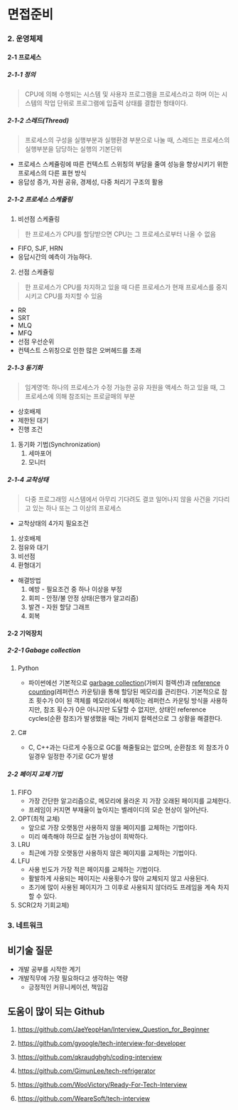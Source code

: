 # 면접준비

### 2. 운영체제

#### 2-1 프로세스

##### 2-1-1 정의

> CPU에 의해 수행되는 시스템 및 사용자 프로그램을 프로세스라고 하며 이는 시스템의 작업 단위로 프로그램에 입출력 상태를 결합한 형태이다.

##### 2-1-2 스레드(Thread)

> 프로세스의 구성을 실행부분과 실행환경 부분으로 나눌 때, 스레드는 프로세스의 실행부분을 담당하는 실행의 기본단위

- 프로세스 스케쥴링에 따른 컨텍스트 스위칭의 부담을 줄여 성능을 향상시키기 위한 프로세스의 다른 표현 방식
- 응답성 증가, 자원 공유, 경제성, 다중 처리기 구조의 활용

##### 2-1-2 프로세스 스케줄링

1. 비선점 스케쥴링

> 한 프로세스가 CPU를 할당받으면 CPU는 그 프로세스로부터 나올 수 없음

- FIFO, SJF, HRN
- 응답시간의 예측이 가능하다.

2. 선점 스케쥴링

> 한 프로세스가 CPU를 차지하고 있을 때 다른 프로세스가 현재 프로세스를 중지시키고 CPU를 차지할 수 있음

- RR
- SRT
- MLQ
- MFQ
- 선점 우선순위
- 컨텍스트 스위칭으로 인한 많은 오버헤드를 초래

##### 2-1-3 동기화

> 임계영역: 하나의 프로세스가 수정 가능한 공유 자원을 액세스 하고 있을 때, 그 프로세스에 의해 참조되는 프로글매의 부분

- 상호배제
- 제한된 대기
- 진행 조건

1. 동기화 기법(Synchronization)
   1. 세마포어
   2. 모니터

##### 2-1-4 교착상태

> 다중 프로그래밍 시스템에서 아무리 기다려도 결코 일어나지 않을 사건을 기다리고 있는 하나 또는 그 이상의 프로세스

- 교착상태의 4가지 필요조건

1. 상호배제
2. 점유와 대기
3. 비선점
4. 환형대기

- 해결방법
  1. 예방 - 필요조건 중 하나 이상을 부정
  2. 회피 - 안정/불 안정 상태(은행가 알고리즘)
  3. 발견 - 자원 할당 그래프
  4. 회복

#### 2-2 기억장치

##### 2-2-1 Gabage collection

1. Python
   - 파이썬에선 기본적으로 [garbage collection](https://docs.python.org/3/glossary.html#term-garbage-collection)(가비지 컬렉션)과 [reference counting](https://docs.python.org/3/glossary.html#term-reference-count)(레퍼런스 카운팅)을 통해 할당된 메모리를 관리한다. 기본적으로 참조 횟수가 0이 된 객체를 메모리에서 해제하는 레퍼런스 카운팅 방식을  사용하지만, 참조 횟수가 0은 아니지만 도달할 수 없지만, 상태인 reference cycles(순환 참조)가 발생했을 때는  가비지 컬렉션으로 그 상황을 해결한다.

2. C#
   - C, C++과는 다르게 수동으로 GC를 해줄필요는 없으며, 순환참조 외 참조가 0일경우 일정한 주기로 GC가 발생

##### 2-2 페이지 교체 기법

1. FIFO
   - 가장 간단한 알고리즘으로, 메모리에 올라온 지 가장 오래된 페이지를 교체한다.
   - 프레임이 커지면 부재율이 높아지는 벨레이디의 모순 현상이 일어난다.
2. OPT(최적 교체)
   - 앞으로 가장 오랫동안 사용하지 않을 페이지를 교체하는 기법이다.
   - 미리 예측해야 하므로 실현 가능성이 희박하다.
3. LRU
   - 최근에 가장 오랫동안 사용하지 않은 페이지를 교체하는 기법이다.
4. LFU
   - 사용 빈도가 가장 적은 페이지를 교체하는 기법이다.
   - 활발하게 사용되는 페이지는 사용횟수가 많아 교체되지 않고 사용된다.
   - 초기에 많이 사용된 페이지가 그 이후로 사용되지 않더라도 프레임을 계속 차지할 수 있다.
5. SCR(2차 기회교체)



### 3. 네트워크



## 비기술 질문

- 개발 공부를 시작한 계기
- 개발직무에 가장 필요하다고 생각하는 역량
  - 긍정적인 커뮤니케이션, 책임감





## 도움이 많이 되는 Github

1. https://github.com/JaeYeopHan/Interview_Question_for_Beginner
2. https://github.com/gyoogle/tech-interview-for-developer
3. https://github.com/qkraudghgh/coding-interview
4. https://github.com/GimunLee/tech-refrigerator

5. https://github.com/WooVictory/Ready-For-Tech-Interview
6. https://github.com/WeareSoft/tech-interview
